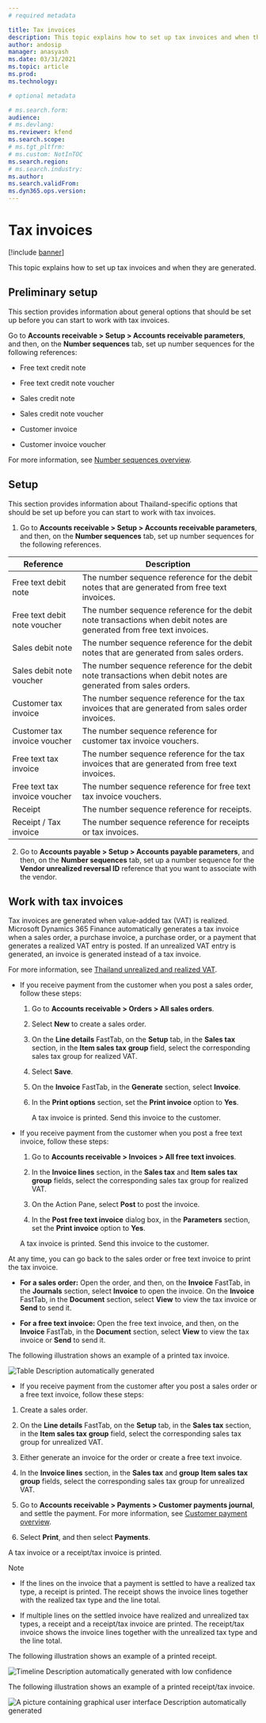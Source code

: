 ```yaml
---
# required metadata

title: Tax invoices
description: This topic explains how to set up tax invoices and when they are generated.
author: andosip
manager: anasyash
ms.date: 03/31/2021
ms.topic: article
ms.prod:
ms.technology: 

# optional metadata

# ms.search.form:
audience: 
# ms.devlang: 
ms.reviewer: kfend
ms.search.scope:
# ms.tgt_pltfrm: 
# ms.custom: NotInTOC
ms.search.region: 
# ms.search.industry:
ms.author: 
ms.search.validFrom: 
ms.dyn365.ops.version:
---
```


# Tax invoices

[!include [banner](../includes/banner.md)]

This topic explains how to set up tax invoices and when they are
generated.

## Preliminary setup

This section provides information about general options that should be
set up before you can start to work with tax invoices.

Go to **Accounts receivable &gt; Setup &gt; Accounts receivable
parameters**, and then, on the **Number sequences** tab, set up number
sequences for the following references:

-   Free text credit note

-   Free text credit note voucher

-   Sales credit note

-   Sales credit note voucher

-   Customer invoice

-   Customer invoice voucher

For more information, see [Number sequences overview](https://docs.microsoft.com/dynamics365/fin-ops-core/fin-ops/organization-administration/number-sequence-overview).

## Setup

This section provides information about Thailand-specific options that
should be set up before you can start to work with tax invoices.

1.  Go to **Accounts receivable &gt; Setup &gt; Accounts receivable
    parameters**, and then, on the **Number sequences** tab, set up
    number sequences for the following references.

| **Reference** | **Description** |
|-------------------------|-------------------------|
| Free text debit note | The number sequence reference for the debit notes that are generated from free text invoices. |
| Free text debit note voucher | The number sequence reference for the debit note transactions when debit notes are generated from free text invoices. |
| Sales debit note | The number sequence reference for the debit notes that are generated from sales orders. |
| Sales debit note voucher | The number sequence reference for the debit note transactions when debit notes are generated from sales orders. |
| Customer tax invoice | The number sequence reference for the tax invoices that are generated from sales order invoices. |
| Customer tax invoice voucher | The number sequence reference for customer tax invoice vouchers. |
| Free text tax invoice | The number sequence reference for the tax invoices that are generated from free text invoices. |
| Free text tax invoice voucher | The number sequence reference for free text tax invoice vouchers. |
| Receipt | The number sequence reference for receipts. |
| Receipt / Tax invoice | The number sequence reference for receipts or tax invoices. |


2.  Go to **Accounts payable &gt; Setup &gt; Accounts payable
    parameters**, and then, on the **Number sequences** tab, set up a
    number sequence for the **Vendor unrealized reversal ID** reference
    that you want to associate with the vendor.

## Work with tax invoices

Tax invoices are generated when value-added tax (VAT) is realized.
Microsoft Dynamics 365 Finance automatically generates a tax invoice
when a sales order, a purchase invoice, a purchase order, or a payment
that generates a realized VAT entry is posted. If an unrealized VAT
entry is generated, an invoice is generated instead of a tax invoice.

For more information, see [Thailand unrealized and realized VAT](apac-tha-unrealized-vat.md).

-   If you receive payment from the customer when you post a sales
    order, follow these steps:

    1.  Go to **Accounts receivable &gt; Orders &gt; All sales orders**.

    2.  Select **New** to create a sales order.

    3.  On the **Line details** FastTab, on the **Setup** tab, in the
 **Sales tax** section, in the **Item sales tax** **group**
        field, select the corresponding sales tax group for realized
        VAT.

    4.  Select **Save**.

    5.  On the **Invoice** FastTab, in the **Generate** section, select
 **Invoice**.

    6.  In the **Print options** section, set the **Print invoice**
        option to **Yes**.

        A tax invoice is printed. Send this invoice to the customer.

-   If you receive payment from the customer when you post a free text
    invoice, follow these steps:

    1.  Go to **Accounts receivable &gt; Invoices &gt; All free text
    invoices**.

    2.  In the **Invoice lines** section, in the **Sales tax** and **Item
    sales tax** **group** fields, select the corresponding sales tax
    group for realized VAT.

    3.  On the Action Pane, select **Post** to post the invoice.

    4.  In the **Post free text invoice** dialog box, in the **Parameters**
    section, set the **Print invoice** option to **Yes**.

    A tax invoice is printed. Send this invoice to the customer.

At any time, you can go back to the sales order or free text invoice
to print the tax invoice.

- **For a sales order:** Open the order, and then, on the **Invoice**
    FastTab, in the **Journals** section, select **Invoice** to open the
    invoice. On the **Invoice** FastTab, in the **Document** section,
    select **View** to view the tax invoice or **Send** to send it.

- **For a free text invoice:** Open the free text invoice, and then,
    on the **Invoice** FastTab, in the **Document** section, select
 **View** to view the tax invoice or **Send** to send it.

The following illustration shows an example of a printed tax invoice.

![Table Description automatically generated](media/apac-tha-tax-invoices-tax-invoice.png)

-   If you receive payment from the customer after you post a sales
    order or a free text invoice, follow these steps:

1.  Create a sales order.

2.  On the **Line details** FastTab, on the **Setup** tab, in the
 **Sales tax** section, in the **Item sales tax** **group** field,
    select the corresponding sales tax group for unrealized VAT.

3.  Either generate an invoice for the order or create a free text
    invoice.

4.  In the **Invoice lines** section, in the **Sales tax** and **group**
 **Item sales tax** **group** fields, select the corresponding sales
    tax group for unrealized VAT.

5.  Go to **Accounts receivable &gt; Payments &gt; Customer payments
    journal**, and settle the payment. For more information, see
    [Customer payment overview](https://docs.microsoft.com/dynamics365/finance/cash-bank-management/tasks/customer-payment-overview).

6.  Select **Print**, and then select **Payments**.

A tax invoice or a receipt/tax invoice is printed.

> [!NOTE]
>
>-   If the lines on the invoice that a payment is settled to have a
    realized tax type, a receipt is printed. The receipt shows the
    invoice lines together with the realized tax type and the line
    total.
>
>-   If multiple lines on the settled invoice have realized and
    unrealized tax types, a receipt and a receipt/tax invoice are
    printed. The receipt/tax invoice shows the invoice lines together
    with the unrealized tax type and the line total.

The following illustration shows an example of a printed receipt.

![Timeline Description automatically generated with low confidence](media/apac-tha-tax-invoices-receipt.png)


The following illustration shows an example of a printed receipt/tax
invoice.

![A picture containing graphical user interface Description automatically generated](media/apac-tha-tax-invoices-receipt-tax-invoice.png)

